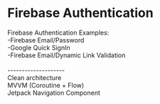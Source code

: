 # Firebase Authentication
Firebase Authentication Examples:</br>
 -Firebase Email/Password</br>
 -Google Quick SignIn</br>
 -Firebase Email/Dynamic Link Validation</br>
 </br>--------------------</br>
Clean architecture</br>
MVVM (Coroutine + Flow)</br>
Jetpack Navigation Component
